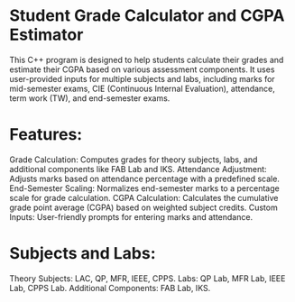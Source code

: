 # Student Grade Calculator and CGPA Estimator
This C++ program is designed to help students calculate their grades and estimate their CGPA based on various assessment components. It uses user-provided inputs for multiple subjects and labs, including marks for mid-semester exams, CIE (Continuous Internal Evaluation), attendance, term work (TW), and end-semester exams.

# Features:
Grade Calculation: Computes grades for theory subjects, labs, and additional components like FAB Lab and IKS.
Attendance Adjustment: Adjusts marks based on attendance percentage with a predefined scale.
End-Semester Scaling: Normalizes end-semester marks to a percentage scale for grade calculation.
CGPA Calculation: Calculates the cumulative grade point average (CGPA) based on weighted subject credits.
Custom Inputs: User-friendly prompts for entering marks and attendance.

# Subjects and Labs:
Theory Subjects: LAC, QP, MFR, IEEE, CPPS.
Labs: QP Lab, MFR Lab, IEEE Lab, CPPS Lab.
Additional Components: FAB Lab, IKS.
